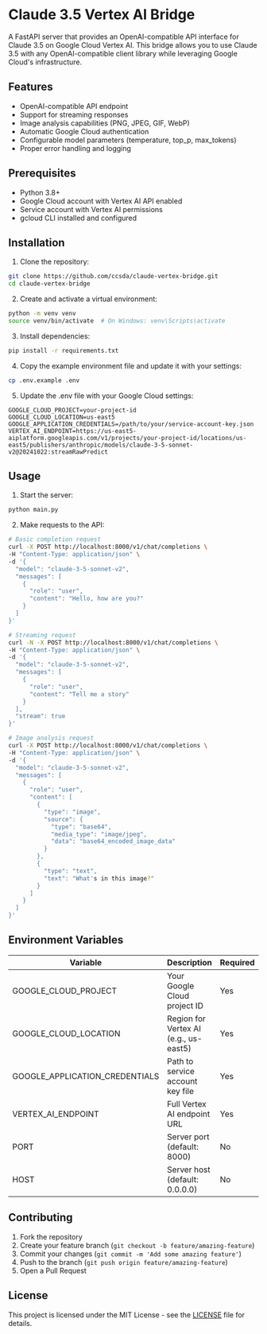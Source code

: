 # Claude 3.5 Vertex AI Bridge

A FastAPI server that provides an OpenAI-compatible API interface for Claude 3.5 on Google Cloud Vertex AI. This bridge allows you to use Claude 3.5 with any OpenAI-compatible client library while leveraging Google Cloud's infrastructure.

## Features

- OpenAI-compatible API endpoint
- Support for streaming responses
- Image analysis capabilities (PNG, JPEG, GIF, WebP)
- Automatic Google Cloud authentication
- Configurable model parameters (temperature, top_p, max_tokens)
- Proper error handling and logging

## Prerequisites

- Python 3.8+
- Google Cloud account with Vertex AI API enabled
- Service account with Vertex AI permissions
- gcloud CLI installed and configured

## Installation

1. Clone the repository:
```bash
git clone https://github.com/ccsda/claude-vertex-bridge.git
cd claude-vertex-bridge
```

2. Create and activate a virtual environment:
```bash
python -m venv venv
source venv/bin/activate  # On Windows: venv\Scripts\activate
```

3. Install dependencies:
```bash
pip install -r requirements.txt
```

4. Copy the example environment file and update it with your settings:
```bash
cp .env.example .env
```

5. Update the .env file with your Google Cloud settings:
```
GOOGLE_CLOUD_PROJECT=your-project-id
GOOGLE_CLOUD_LOCATION=us-east5
GOOGLE_APPLICATION_CREDENTIALS=/path/to/your/service-account-key.json
VERTEX_AI_ENDPOINT=https://us-east5-aiplatform.googleapis.com/v1/projects/your-project-id/locations/us-east5/publishers/anthropic/models/claude-3-5-sonnet-v2@20241022:streamRawPredict
```

## Usage

1. Start the server:
```bash
python main.py
```

2. Make requests to the API:

```bash
# Basic completion request
curl -X POST http://localhost:8000/v1/chat/completions \
-H "Content-Type: application/json" \
-d '{
  "model": "claude-3-5-sonnet-v2",
  "messages": [
    {
      "role": "user",
      "content": "Hello, how are you?"
    }
  ]
}'

# Streaming request
curl -N -X POST http://localhost:8000/v1/chat/completions \
-H "Content-Type: application/json" \
-d '{
  "model": "claude-3-5-sonnet-v2",
  "messages": [
    {
      "role": "user",
      "content": "Tell me a story"
    }
  ],
  "stream": true
}'

# Image analysis request
curl -X POST http://localhost:8000/v1/chat/completions \
-H "Content-Type: application/json" \
-d '{
  "model": "claude-3-5-sonnet-v2",
  "messages": [
    {
      "role": "user",
      "content": [
        {
          "type": "image",
          "source": {
            "type": "base64",
            "media_type": "image/jpeg",
            "data": "base64_encoded_image_data"
          }
        },
        {
          "type": "text",
          "text": "What's in this image?"
        }
      ]
    }
  ]
}'
```

## Environment Variables

| Variable | Description | Required |
|----------|-------------|----------|
| GOOGLE_CLOUD_PROJECT | Your Google Cloud project ID | Yes |
| GOOGLE_CLOUD_LOCATION | Region for Vertex AI (e.g., us-east5) | Yes |
| GOOGLE_APPLICATION_CREDENTIALS | Path to service account key file | Yes |
| VERTEX_AI_ENDPOINT | Full Vertex AI endpoint URL | Yes |
| PORT | Server port (default: 8000) | No |
| HOST | Server host (default: 0.0.0.0) | No |

## Contributing

1. Fork the repository
2. Create your feature branch (`git checkout -b feature/amazing-feature`)
3. Commit your changes (`git commit -m 'Add some amazing feature'`)
4. Push to the branch (`git push origin feature/amazing-feature`)
5. Open a Pull Request

## License

This project is licensed under the MIT License - see the [LICENSE](LICENSE) file for details.
